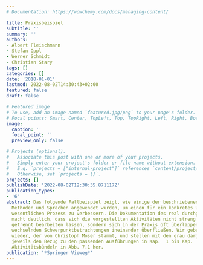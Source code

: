 ```yaml
---
# Documentation: https://wowchemy.com/docs/managing-content/

title: Praxisbeispiel
subtitle: ''
summary: ''
authors:
- Albert Fleischmann
- Stefan Oppl
- Werner Schmidt
- Christian Stary
tags: []
categories: []
date: '2018-01-01'
lastmod: 2022-08-02T14:30:43+02:00
featured: false
draft: false

# Featured image
# To use, add an image named `featured.jpg/png` to your page's folder.
# Focal points: Smart, Center, TopLeft, Top, TopRight, Left, Right, BottomLeft, Bottom, BottomRight.
image:
  caption: ''
  focal_point: ''
  preview_only: false

# Projects (optional).
#   Associate this post with one or more of your projects.
#   Simply enter your project's folder or file name without extension.
#   E.g. `projects = ["internal-project"]` references `content/project/deep-learning/index.md`.
#   Otherwise, set `projects = []`.
projects: []
publishDate: '2022-08-02T12:30:35.871117Z'
publication_types:
- '6'
abstract: Das folgende Fallbeispiel zeigt, wie einige der beschriebenen Konzepte,
  Methoden und Sprachen angewendet wurden, um einen für ein konkretes Unternehmen
  wesentlichen Prozess zu verbessern. Die Dokumentation des real durchgeführten Projekts
  macht deutlich, dass sich die vorgestellten Aktivitäten nicht streng voneinander
  getrennt bearbeiten lassen, sondern sich in der Praxis oft überlappen und mit häufig
  wechselnden Schwerpunktbetrachtungen ineinander überfließen. Wir geben den Projektverlauf
  wieder, der von Christoph Moser stammt, und stellen mit den grau dargestellten Unterüberschriften
  jeweils den Bezug zu den passenden Ausführungen in Kap.  1 bis Kap.  6 und den betroffenen
  Aktivitätsbündeln in Abb. 7.1 her.
publication: '*Springer Vieweg*'
---
```

